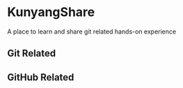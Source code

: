 # KunyangShare
A place to learn and share git related hands-on experience
## Git Related
## GitHub Related
